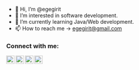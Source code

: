- 👋 Hi, I’m @egegirit
- 👀 I’m interested in software development.
- 🌱 I’m currently learning Java/Web development.
- 📫 How to reach me -> egegirit@gmail.com

### Connect with me:
[<img align="left" alt="ege | Facebook" width="22px" src="https://cdn.jsdelivr.net/npm/simple-icons@v3/icons/facebook.svg" />][facebook]
[<img align="left" alt="ege | Instagram" width="22px" src="https://cdn.jsdelivr.net/npm/simple-icons@v3/icons/instagram.svg" />][instagram]
[<img align="left" alt="ege | YouTube" width="22px" src="https://cdn.jsdelivr.net/npm/simple-icons@v3/icons/youtube.svg" />][youtube]
[<img align="left" alt="ege | LinkedIn" width="22px" src="https://cdn.jsdelivr.net/npm/simple-icons@v3/icons/linkedin.svg" />][linkedin]

[facebook]: https://www.facebook.com/ege.girit/
[youtube]: https://www.youtube.com/channel/UCXAg_x6lJLqfsZQ31R4DmDA
[instagram]: https://www.instagram.com/giritege/
[linkedin]: https://www.linkedin.com/in/ege-girit/

<!---
egegirit/egegirit is a ✨ special ✨ repository because its `README.md` (this file) appears on your GitHub profile.
You can click the Preview link to take a look at your changes.
--->
